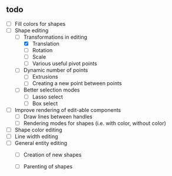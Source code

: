 ## todo
- [ ] Fill colors for shapes
- [ ] Shape editing
   - [ ] Transformations in editing
      - [x] Translation
      - [ ] Rotation
      - [ ] Scale
      - [ ] Various useful pivot points
   - [ ] Dynamic number of points
      - [ ] Extrusions
      - [ ] Creating a new point between points
   - [ ] Better selection modes
      - [ ] Lasso select
      - [ ] Box select
- [ ] Improve rendering of edit-able components
   - [ ] Draw lines between handles
   - [ ] Rendering modes for shapes (i.e. with color, without color)
- [ ] Shape color editing
- [ ] Line width editing
- [ ] General entity editing
   - [ ] Creation of new shapes
   - [ ] Parenting of shapes

